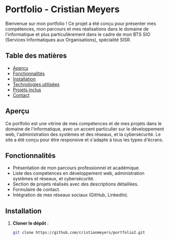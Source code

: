 # Portfolio - Cristian Meyers

Bienvenue sur mon portfolio ! Ce projet a été conçu pour présenter mes compétences, mon parcours et mes réalisations dans le domaine de l'informatique et plus particulièrement dans le cadre de mon BTS SIO (Services Informatiques aux Organisations), spécialité SISR.

## Table des matières

- [Aperçu](#aperçu)
- [Fonctionnalités](#fonctionnalités)
- [Installation](#installation)
- [Technologies utilisées](#technologies-utilisées)
- [Projets inclus](#projets-inclus)
- [Contact](#contact)

## Aperçu

Ce portfolio est une vitrine de mes compétences et de mes projets dans le domaine de l'informatique, avec un accent particulier sur le développement web, l'administration des systèmes et des réseaux, et la cybersécurité. Le site a été conçu pour être responsive et s'adapte à tous les types d'écrans.

## Fonctionnalités

- Présentation de mon parcours professionnel et académique.
- Liste des compétences en développement web, administration systèmes et réseaux, et cybersécurité.
- Section de projets réalisés avec des descriptions détaillées.
- Formulaire de contact.
- Intégration de mes réseaux sociaux (GitHub, LinkedIn).

## Installation

1. **Cloner le dépôt** :

   ```bash
   git clone https://github.com/cristianmeyers/portfolio2.git


